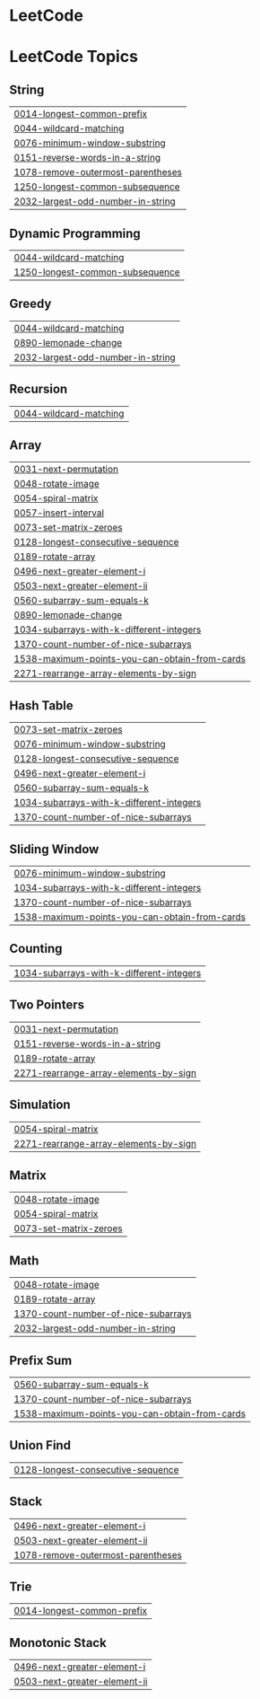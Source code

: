 # LeetCode
<!---LeetCode Topics Start-->
# LeetCode Topics
## String
|  |
| ------- |
| [0014-longest-common-prefix](https://github.com/iamKartikSharma/LeetCode/tree/master/0014-longest-common-prefix) |
| [0044-wildcard-matching](https://github.com/iamKartikSharma/LeetCode/tree/master/0044-wildcard-matching) |
| [0076-minimum-window-substring](https://github.com/iamKartikSharma/LeetCode/tree/master/0076-minimum-window-substring) |
| [0151-reverse-words-in-a-string](https://github.com/iamKartikSharma/LeetCode/tree/master/0151-reverse-words-in-a-string) |
| [1078-remove-outermost-parentheses](https://github.com/iamKartikSharma/LeetCode/tree/master/1078-remove-outermost-parentheses) |
| [1250-longest-common-subsequence](https://github.com/iamKartikSharma/LeetCode/tree/master/1250-longest-common-subsequence) |
| [2032-largest-odd-number-in-string](https://github.com/iamKartikSharma/LeetCode/tree/master/2032-largest-odd-number-in-string) |
## Dynamic Programming
|  |
| ------- |
| [0044-wildcard-matching](https://github.com/iamKartikSharma/LeetCode/tree/master/0044-wildcard-matching) |
| [1250-longest-common-subsequence](https://github.com/iamKartikSharma/LeetCode/tree/master/1250-longest-common-subsequence) |
## Greedy
|  |
| ------- |
| [0044-wildcard-matching](https://github.com/iamKartikSharma/LeetCode/tree/master/0044-wildcard-matching) |
| [0890-lemonade-change](https://github.com/iamKartikSharma/LeetCode/tree/master/0890-lemonade-change) |
| [2032-largest-odd-number-in-string](https://github.com/iamKartikSharma/LeetCode/tree/master/2032-largest-odd-number-in-string) |
## Recursion
|  |
| ------- |
| [0044-wildcard-matching](https://github.com/iamKartikSharma/LeetCode/tree/master/0044-wildcard-matching) |
## Array
|  |
| ------- |
| [0031-next-permutation](https://github.com/iamKartikSharma/LeetCode/tree/master/0031-next-permutation) |
| [0048-rotate-image](https://github.com/iamKartikSharma/LeetCode/tree/master/0048-rotate-image) |
| [0054-spiral-matrix](https://github.com/iamKartikSharma/LeetCode/tree/master/0054-spiral-matrix) |
| [0057-insert-interval](https://github.com/iamKartikSharma/LeetCode/tree/master/0057-insert-interval) |
| [0073-set-matrix-zeroes](https://github.com/iamKartikSharma/LeetCode/tree/master/0073-set-matrix-zeroes) |
| [0128-longest-consecutive-sequence](https://github.com/iamKartikSharma/LeetCode/tree/master/0128-longest-consecutive-sequence) |
| [0189-rotate-array](https://github.com/iamKartikSharma/LeetCode/tree/master/0189-rotate-array) |
| [0496-next-greater-element-i](https://github.com/iamKartikSharma/LeetCode/tree/master/0496-next-greater-element-i) |
| [0503-next-greater-element-ii](https://github.com/iamKartikSharma/LeetCode/tree/master/0503-next-greater-element-ii) |
| [0560-subarray-sum-equals-k](https://github.com/iamKartikSharma/LeetCode/tree/master/0560-subarray-sum-equals-k) |
| [0890-lemonade-change](https://github.com/iamKartikSharma/LeetCode/tree/master/0890-lemonade-change) |
| [1034-subarrays-with-k-different-integers](https://github.com/iamKartikSharma/LeetCode/tree/master/1034-subarrays-with-k-different-integers) |
| [1370-count-number-of-nice-subarrays](https://github.com/iamKartikSharma/LeetCode/tree/master/1370-count-number-of-nice-subarrays) |
| [1538-maximum-points-you-can-obtain-from-cards](https://github.com/iamKartikSharma/LeetCode/tree/master/1538-maximum-points-you-can-obtain-from-cards) |
| [2271-rearrange-array-elements-by-sign](https://github.com/iamKartikSharma/LeetCode/tree/master/2271-rearrange-array-elements-by-sign) |
## Hash Table
|  |
| ------- |
| [0073-set-matrix-zeroes](https://github.com/iamKartikSharma/LeetCode/tree/master/0073-set-matrix-zeroes) |
| [0076-minimum-window-substring](https://github.com/iamKartikSharma/LeetCode/tree/master/0076-minimum-window-substring) |
| [0128-longest-consecutive-sequence](https://github.com/iamKartikSharma/LeetCode/tree/master/0128-longest-consecutive-sequence) |
| [0496-next-greater-element-i](https://github.com/iamKartikSharma/LeetCode/tree/master/0496-next-greater-element-i) |
| [0560-subarray-sum-equals-k](https://github.com/iamKartikSharma/LeetCode/tree/master/0560-subarray-sum-equals-k) |
| [1034-subarrays-with-k-different-integers](https://github.com/iamKartikSharma/LeetCode/tree/master/1034-subarrays-with-k-different-integers) |
| [1370-count-number-of-nice-subarrays](https://github.com/iamKartikSharma/LeetCode/tree/master/1370-count-number-of-nice-subarrays) |
## Sliding Window
|  |
| ------- |
| [0076-minimum-window-substring](https://github.com/iamKartikSharma/LeetCode/tree/master/0076-minimum-window-substring) |
| [1034-subarrays-with-k-different-integers](https://github.com/iamKartikSharma/LeetCode/tree/master/1034-subarrays-with-k-different-integers) |
| [1370-count-number-of-nice-subarrays](https://github.com/iamKartikSharma/LeetCode/tree/master/1370-count-number-of-nice-subarrays) |
| [1538-maximum-points-you-can-obtain-from-cards](https://github.com/iamKartikSharma/LeetCode/tree/master/1538-maximum-points-you-can-obtain-from-cards) |
## Counting
|  |
| ------- |
| [1034-subarrays-with-k-different-integers](https://github.com/iamKartikSharma/LeetCode/tree/master/1034-subarrays-with-k-different-integers) |
## Two Pointers
|  |
| ------- |
| [0031-next-permutation](https://github.com/iamKartikSharma/LeetCode/tree/master/0031-next-permutation) |
| [0151-reverse-words-in-a-string](https://github.com/iamKartikSharma/LeetCode/tree/master/0151-reverse-words-in-a-string) |
| [0189-rotate-array](https://github.com/iamKartikSharma/LeetCode/tree/master/0189-rotate-array) |
| [2271-rearrange-array-elements-by-sign](https://github.com/iamKartikSharma/LeetCode/tree/master/2271-rearrange-array-elements-by-sign) |
## Simulation
|  |
| ------- |
| [0054-spiral-matrix](https://github.com/iamKartikSharma/LeetCode/tree/master/0054-spiral-matrix) |
| [2271-rearrange-array-elements-by-sign](https://github.com/iamKartikSharma/LeetCode/tree/master/2271-rearrange-array-elements-by-sign) |
## Matrix
|  |
| ------- |
| [0048-rotate-image](https://github.com/iamKartikSharma/LeetCode/tree/master/0048-rotate-image) |
| [0054-spiral-matrix](https://github.com/iamKartikSharma/LeetCode/tree/master/0054-spiral-matrix) |
| [0073-set-matrix-zeroes](https://github.com/iamKartikSharma/LeetCode/tree/master/0073-set-matrix-zeroes) |
## Math
|  |
| ------- |
| [0048-rotate-image](https://github.com/iamKartikSharma/LeetCode/tree/master/0048-rotate-image) |
| [0189-rotate-array](https://github.com/iamKartikSharma/LeetCode/tree/master/0189-rotate-array) |
| [1370-count-number-of-nice-subarrays](https://github.com/iamKartikSharma/LeetCode/tree/master/1370-count-number-of-nice-subarrays) |
| [2032-largest-odd-number-in-string](https://github.com/iamKartikSharma/LeetCode/tree/master/2032-largest-odd-number-in-string) |
## Prefix Sum
|  |
| ------- |
| [0560-subarray-sum-equals-k](https://github.com/iamKartikSharma/LeetCode/tree/master/0560-subarray-sum-equals-k) |
| [1370-count-number-of-nice-subarrays](https://github.com/iamKartikSharma/LeetCode/tree/master/1370-count-number-of-nice-subarrays) |
| [1538-maximum-points-you-can-obtain-from-cards](https://github.com/iamKartikSharma/LeetCode/tree/master/1538-maximum-points-you-can-obtain-from-cards) |
## Union Find
|  |
| ------- |
| [0128-longest-consecutive-sequence](https://github.com/iamKartikSharma/LeetCode/tree/master/0128-longest-consecutive-sequence) |
## Stack
|  |
| ------- |
| [0496-next-greater-element-i](https://github.com/iamKartikSharma/LeetCode/tree/master/0496-next-greater-element-i) |
| [0503-next-greater-element-ii](https://github.com/iamKartikSharma/LeetCode/tree/master/0503-next-greater-element-ii) |
| [1078-remove-outermost-parentheses](https://github.com/iamKartikSharma/LeetCode/tree/master/1078-remove-outermost-parentheses) |
## Trie
|  |
| ------- |
| [0014-longest-common-prefix](https://github.com/iamKartikSharma/LeetCode/tree/master/0014-longest-common-prefix) |
## Monotonic Stack
|  |
| ------- |
| [0496-next-greater-element-i](https://github.com/iamKartikSharma/LeetCode/tree/master/0496-next-greater-element-i) |
| [0503-next-greater-element-ii](https://github.com/iamKartikSharma/LeetCode/tree/master/0503-next-greater-element-ii) |
<!---LeetCode Topics End-->